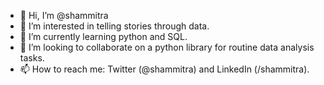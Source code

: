 - 👋 Hi, I’m @shammitra
- 👀 I’m interested in telling stories through data. 
- 🌱 I’m currently learning python and SQL.
- 💞️ I’m looking to collaborate on a python library for routine data analysis tasks.
- 📫 How to reach me: Twitter (@shammitra) and LinkedIn (/shammitra).

<!---
shammitra/shammitra is a ✨ special ✨ repository because its `README.md` (this file) appears on your GitHub profile.
You can click the Preview link to take a look at your changes.
--->
